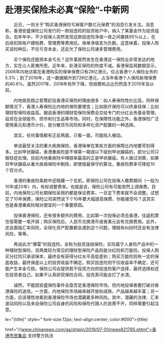 # 赴港买保险未必真“保险”-中新网

　　近日，一则关于“购买香港保险亏掉客户数亿元保费”的消息引发关注。消息称，香港安盛保险公司发行的一款投连险的投资账户中，纳入了某基金作为投资组合。去年年中，不少投保人突然发现这款投连险净值一夜之间暴跌95%以上，在后续扣除账户建档费、管理费等费用后，保单净值变为负数。这意味着，投保人购买该险种后，不仅亏空本金，还反欠了保险公司诸多管理费用。

　　买个保险还能把本金亏光？这件事居然发生在香港这一保险业非常发达的地方，实在让人匪夷所思。近年来，赴港买保险的热度不减。香港保监局数据显示，2006年内地访客在香港购买的保单保费只有28亿港元，仅占香港个人保险业务的5.3%；到了2016年，这一数据飙升到726亿港元，占当年香港个人保险新增保费的40.6%。虽然2017年、2018年有所下降，但规模和占比仍然高于2015年及以前。

　　内地居民趋之若鹜赶往香港买保险的理由很多：如人寿保险性价比高，同样保额情况下，香港人寿保险比内地的保险要便宜；比如医疗保险可以终身续保；比如理财型保险收益高。据说香港的理财型保险保费会交给专门的分红业务基金管理，投资在全球股市、债市和衍生品等市场。同时，在保障性功能之外，香港保险广泛使用美元和港币计价，是分散货币风险和多样化资产配置的一种选择。

　　其实，任何事情都有正反两面，只看一面，可能陷入被动。

　　单说最受关注的重大疾病保险，香港保单在某些方面的保障比内地要苛刻得多。比如甲状腺癌，香港重疾险是不保第一期或以下级别甲状腺癌的，部分公司只做轻症处理。目前内地重疾险中理赔率最高的正是甲状腺癌，有人做过测算，如果将甲状腺癌从重大疾病保险中剔除，即使按最保守的算法，重疾险费率可降低10个百分点。

　　香港的重疾险条款中还暗藏一个玄机，即保险公司在投保人缴费期间（一般为10年或20年）内，有权调整费率。也就是说，保险公司有可能突然上调保费。目前，内地保险公司长期保险采用的都是保证费率，一旦定下费率就不会调整。试想交了10年保费，保险公司突然说下个10年要大幅提高保费，你能接受吗？这其实也是香港重疾险相对便宜的一个重要原因。

　　投保香港保险，还有很多额外的费用，比如第一次投保必须去香港，往返机票住宿需要一笔开销；购买保险后，人民币兑换港币或者美元会有兑换费用。此外，还会面临汇率风险，全球化资产配置都会遇到这个问题，理赔有纠纷时还会有法律风险，等等。

　　再说此次“爆雷”的投连险，全称为投资连结保险，实际属于人身险产品中的一种理财型保险，另两类较为常见的理财型保险产品则是分红险和万能险。投保人购买分红险只承诺保本，最终会有获得分红水平高低差别；购买万能险则有一定的保底收益，最终保底以上的投资收益不确定。购买投连险则不仅收益率不确定，还可能产生本金亏损。保险公司会提供若干投资方向供投连险客户选择，最终选择权还在投资者自己，如果不认真研究保险合同，投资真可能会打了水漂。

　　诚然，不能因安盛保险事件全盘否定香港保险市场，但内地投保者要打破对香港保险的迷信。一方面，内地保险市场越来越开放和成熟，产品越来越丰富；另一方面，应该理性地看到香港保险市场也潜藏着多种风险。其中，潜藏的法律、汇率波动风险以及来自保险公司自身的风险和保险代理人的良莠不齐，同样需要引起注意。

le="{title}" style=" font-size:12px; text-align:center; color:#000">{title}

href="//www.chinanews.com/ga/shipin/2019/07-01/news821785.shtml">香港市民集会 支持警方执法

